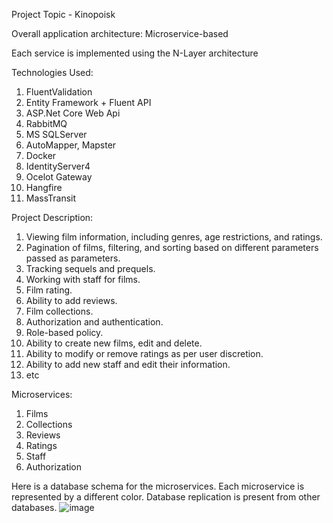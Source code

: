 Project Topic - Kinopoisk

Overall application architecture: Microservice-based

Each service is implemented using the N-Layer architecture

Technologies Used:
1. FluentValidation
2. Entity Framework + Fluent API
3. ASP.Net Core Web Api
4. RabbitMQ
5. MS SQLServer
6. AutoMapper, Mapster
7. Docker
8. IdentityServer4
9. Ocelot Gateway
10. Hangfire
11. MassTransit

Project Description:

1. Viewing film information, including genres, age restrictions, and ratings.
2. Pagination of films, filtering, and sorting based on different parameters passed as parameters.
3. Tracking sequels and prequels.
4. Working with staff for films.
5. Film rating.
6. Ability to add reviews.
7. Film collections.
8. Authorization and authentication.
9. Role-based policy.
10. Ability to create new films, edit and delete.
11. Ability to modify or remove ratings as per user discretion.
12. Ability to add new staff and edit their information.
13. etc

Microservices:

1. Films
2. Collections
3. Reviews
4. Ratings
5. Staff
6. Authorization

Here is a database schema for the microservices. Each microservice is represented by a different color.
Database replication is present from other databases. 
![image](https://github.com/mebry/Movie-search-Modsen/assets/98938779/680c4979-0020-4b68-828b-704494d9194a)



